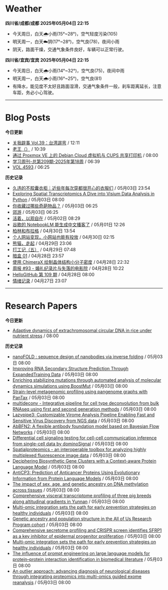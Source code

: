 # Weather
<!--qweather:start-->
**四川省/成都/成都 2025年05月04日 22:15**
- 今天周日，白天🌧️小雨(15°~28°)，空气轻度污染(105)
- 明天周一，白天☁️阴(17°~28°)，空气良(78)，夜间小雨
- 阴天，路面干燥，交通气象条件良好，车辆可以正常行驶。

**四川省/宜宾/宜宾 2025年05月04日 22:15**
- 今天周日，白天🌧️小雨(14°~32°)，空气良(75)，夜间中雨
- 明天周一，白天🌧️小雨(16°~25°)，空气良(81)
- 有降水，能见度不太好且路面湿滑，交通气象条件一般，刹车距离延长，注意车距，务必小心驾驶。
<!--qweather:end-->
---
# Blog Posts
<!--rss-blogs:start-->
**今日更新**
- [关我辟事 Vol.39：台湾遛弯](https://blog.douchi.space/spark-joy-digest-2025-4b/) / 12:11
- [老王（）](https://hp-l.github.io/2025/05/04/103937/) / 10:39
- [通过 Proxmox VE 上的 Debian Cloud 虚拟机与 CUPS 共享打印机](https://blog.gxres.net/posts/share-printer-through-vm-on-proxmox-ve-and-cups) / 08:00
- [学习周刊-总第209期-2025年第18周](https://wiki.eryajf.net/pages/050366/) / 06:39
- [VOL.4593](http://m.wufazhuce.com/one/4752) / 06:25

**历史记录**
- [久违的不胶囊衣柜｜近些年每次穿都很开心的衣服们](http://bamboobone9.com/favorite-purchases-2025/) / 05月03日 23:54
- [Exploring Spatial Transcriptomics A Dive into Visium Data Analysis in Python](https://divingintogeneticsandgenomics.com/post/python-visium/) / 05月03日 08:00
- [你收藏过哪些奇葩物品？](http://m.wufazhuce.com/question/4352) / 05月03日 06:25
- [郊游](http://m.wufazhuce.com/article/6778) / 05月03日 06:25
- [活着，以观自在](https://www.xiangshitan.com/post/3400.html) / 05月02日 08:29
- [谷歌的 NotebookLM 能生成中文播客了](http://www.ruanyifeng.com/blog/2025/05/notebooklm.html) / 05月01日 12:26
- [柏林和布拉格](https://www.skyue.com/25043013.html) / 04月30日 13:54
- [个人网站变现，小网站也能有投放](https://blog.ops-coffee.cn/r/side-hustle-personal-website-advertising-success.html) / 04月30日 02:15
- [熊猫，走起](https://www.xiangshitan.com/post/3399.html) / 04月29日 23:06
- [打工记（五）](https://yukieyun.net/roam/gravedigger-of-capitalism-05/) / 04月29日 07:48
- [暗盒 01](https://ameow.xyz/archives/film-roll-01) / 04月28日 23:57
- [使用 ChimeraX 绘制晶体结构小分子密度](https://xxu.do/posts/x-ray/Using-ChimeraX-to-plot-crystal-structure-small-molecule-density) / 04月28日 22:32
- [周报 #93 - 婚礼纪录片与失落的电影院](https://www.pseudoyu.com/posts/weekly_review_93) / 04月28日 10:22
- [HelloGitHub 第 109 期](https://hellogithub.com/periodical/volume/109) / 04月28日 08:00
- [情绪记录](https://www.skyue.com/25042723.html) / 04月27日 23:07
<!--rss-blogs:end-->
---
# Research Papers
<!--rss-papers:start-->
**今日更新**
- [Adaptive dynamics of extrachromosomal circular DNA in rice under nutrient stress](https://www.nature.com/articles/s41467-025-59572-x) / 08:00

**历史记录**
- [nanoFOLD : sequence design of nanobodies via inverse folding](https://www.biorxiv.org/content/10.1101/2025.04.29.651236v1?rss=1) / 05月03日 08:00
- [Improving RNA Secondary Structure Prediction Through ExpandedTraining Data](https://www.biorxiv.org/content/10.1101/2025.05.03.652028v1?rss=1) / 05月03日 08:00
- [Enriching stabilizing mutations through automated analysis of molecular dynamics simulations using BoostMut](https://www.biorxiv.org/content/10.1101/2025.04.29.651183v1?rss=1) / 05月03日 08:00
- [Strain-level metagenomic profiling using pangenome graphs with PanTax](https://www.biorxiv.org/content/10.1101/2025.04.29.651271v1?rss=1) / 05月03日 08:00
- [multideconv - Integrative pipeline for cell type deconvolution from bulk RNAseq using first and second generation methods](https://www.biorxiv.org/content/10.1101/2025.04.29.651220v1?rss=1) / 05月03日 08:00
- [Lazypipe3: Customizable Virome Analysis Pipeline Enabling Fast and Sensitive Virus Discovery from NGS data](https://www.biorxiv.org/content/10.1101/2025.04.29.651217v1?rss=1) / 05月03日 08:00
- [AbBFN2: A flexible antibody foundation model based on Bayesian Flow Networks](https://www.biorxiv.org/content/10.1101/2025.04.29.651170v1?rss=1) / 05月03日 08:00
- [Differential cell signaling testing for cell-cell communication inference from single-cell data by dominoSignal](https://www.biorxiv.org/content/10.1101/2025.05.02.651747v1?rss=1) / 05月03日 08:00
- [Spatialproteomics - an interoperable toolbox for analyzing highly multiplexed fluorescence image data](https://www.biorxiv.org/content/10.1101/2025.04.29.651202v1?rss=1) / 05月03日 08:00
- [Deciphering Biosynthetic Gene Clusters with a Context-aware Protein Language Model](https://www.biorxiv.org/content/10.1101/2025.04.29.651206v1?rss=1) / 05月03日 08:00
- [AntiCP3: Prediction of Anticancer Proteins Using Evolutionary Information from Protein Language Models](https://www.biorxiv.org/content/10.1101/2025.04.29.651196v1?rss=1) / 05月03日 08:00
- [The impact of sex, age, and genetic ancestry on DNA methylation across tissues](https://www.biorxiv.org/content/10.1101/2025.04.29.651179v1?rss=1) / 05月03日 08:00
- [Comprehensive visceral transcriptome profiling of three pig breeds along altitudinal gradients in Yunnan](https://www.nature.com/articles/s41597-025-05070-0) / 05月03日 08:00
- [Multi-omic integration sets the path for early prevention strategies on healthy individuals](https://www.nature.com/articles/s41525-025-00491-7) / 05月03日 08:00
- [Genetic ancestry and population structure in the All of Us Research Program cohort](https://www.nature.com/articles/s41467-025-59351-8) / 05月03日 08:00
- [Comprehensive secretome profiling and CRISPR screen identifies SFRP1 as a key inhibitor of epidermal progenitor proliferation](https://www.nature.com/articles/s41419-025-07691-0) / 05月03日 08:00
- [Multi-omic integration sets the path for early prevention strategies on healthy individuals](https://www.nature.com/articles/s41525-025-00491-7) / 05月03日 08:00
- [The influence of prompt engineering on large language models for protein–protein interaction identification in biomedical literature](https://www.nature.com/articles/s41598-025-99290-4) / 05月03日 08:00
- [An outlier approach: advancing diagnosis of neurological diseases through integrating proteomics into multi-omics guided exome reanalysis](https://www.nature.com/articles/s41525-025-00493-5) / 05月03日 08:00
<!--rss-papers:end-->
